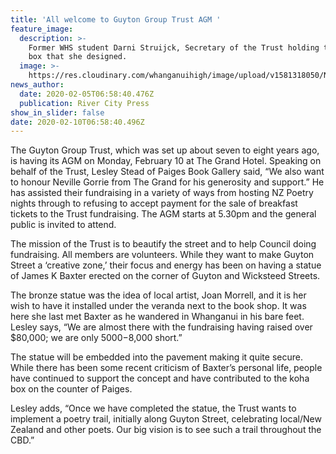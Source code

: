 ```yaml
---
title: 'All welcome to Guyton Group Trust AGM '
feature_image:
  description: >-
    Former WHS student Darni Struijck, Secretary of the Trust holding the Koha
    box that she designed.
  image: >-
    https://res.cloudinary.com/whanganuihigh/image/upload/v1581318050/News/Darni_Struijck_ex._RCP_5.2.20.jpg
news_author:
  date: 2020-02-05T06:58:40.476Z
  publication: River City Press
show_in_slider: false
date: 2020-02-10T06:58:40.496Z
---
```

The Guyton Group Trust, which was set up about seven to eight years ago, is having its AGM on Monday, February 10 at The Grand Hotel. Speaking on behalf of the Trust, Lesley Stead of Paiges Book Gallery said, “We also want to honour Neville Gorrie from The Grand for his generosity and support.” He has assisted their fundraising in a variety of ways from hosting NZ Poetry nights through to refusing to accept payment for the sale of breakfast tickets to the Trust fundraising. The AGM starts at 5.30pm and the general public is invited to attend.

The mission of the Trust is to beautify the street and to help Council doing fundraising. All members are volunteers. While they want to make Guyton Street a ‘creative zone,’ their focus and energy has been on having a statue of James K Baxter erected on the corner of Guyton and Wicksteed Streets.

The bronze statue was the idea of local artist, Joan Morrell, and it is her wish to have it installed under the veranda next to the book shop. It was here she last met Baxter as he wandered in Whanganui in his bare feet. Lesley says, “We are almost there with the fundraising having raised over $80,000; we are only $5000-$8,000 short.”

The statue will be embedded into the pavement making it quite secure. While there has been some recent criticism of Baxter’s personal life, people have continued to support the concept and have contributed to the koha box on the counter of Paiges.

Lesley adds, “Once we have completed the statue, the Trust wants to implement a poetry trail, initially along Guyton Street, celebrating local/New Zealand and other poets. Our big vision is to see such a trail throughout the CBD.”
